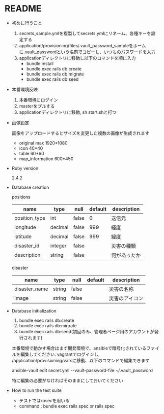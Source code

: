 # README

* 初めに行うこと
  1. secrets_sample.ymlを複製してsecrets.ymlにリネーム、各種キーを設定する
  2. application/provisioning/files/.vault_password_sampleをホームに.vault_passwordという名前でコピーし、いつものパスワードを入力
  3. applicationディレクトリに移動し以下のコマンドを順に入力
      * bundle install
      * bundle exec rails db:create
      * bundle exec rails db:migrate
      * bundle exec rails db:seed

* 本番環境反映

  1. 本番環境にログイン
  2. masterをプルする
  3. applicationディレクトリに移動, sh start.shと打つ

* 画像設定

  画像をアップロードするとサイズを変更した複数の画像が生成されます

  - original max 1920*1080
  - icon 40*40
  - table 60*60
  - map_information 600*450

* Ruby version

  2.4.2

* Database creation

  positions

  |name           |type     |null   |default  |description  |
  |---------------|---------|-------|---------|-------------|
  |position_type  |int      |false  |0        |送信元        |
  |longitude      |decimal  |false  |999      |経度          |
  |latitude       |decimal  |false  |999      |緯度          |
  |disaster_id    |integer  |false  |         |災害の種類     |
  |description    |string   |false  |         |何があったか   |

  disaster

  |name           |type     |null   |default  |description  |
  |---------------|---------|-------|---------|-------------|
  |disaster_name  |string   |false  |         |災害の名称    |
  |image          |string   |false  |         |災害のアイコン |

* Database initialization
  1. bundle exec rails db:create
  2. bundle exec rails db:migrate
  3. bundle exec rails db:seed(初回のみ、管理者ページ用のアカウントが発行されます)

  本番環境で動かす場合はまず開発環境で、ansibleで暗号化されているファイルを編集してください. vagrantでログインし, /application/provisioning/varsに移動、以下のコマンドで編集できます

  ansible-vault edit secret.yml --vault-password-file ~/.vault_password

  特に編集の必要がなければそのままにしておいてください

* How to run the test suite
  * テストではrpsecを用いる
  * command : bundle exec rails spec or rails spec
